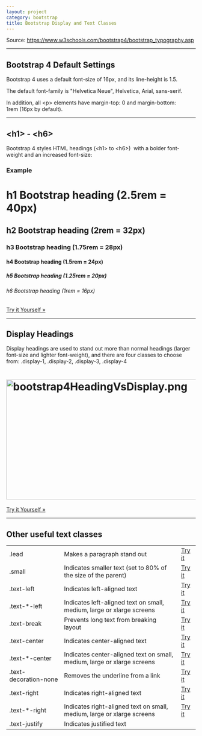 ```yaml
---
layout: project
category: bootstrap
title: Bootstrap Display and Text Classes
---
```

<p>Source: <a href="https://www.w3schools.com/bootstrap4/bootstrap_typography.asp">https://www.w3schools.com/bootstrap4/bootstrap_typography.asp</a></p>
<hr>
<h2>Bootstrap 4 Default Settings</h2>
<p>Bootstrap 4 uses a default<span> </span>font-size<span> </span>of 16px, and its<span> </span>line-height<span> </span>is 1.5.</p>
<p>The default<span> </span>font-family<span> </span>is "Helvetica Neue", Helvetica, Arial, sans-serif.</p>
<p>In addition, all<span> </span>&lt;p&gt;<span> </span>elements have<span> </span>margin-top: 0<span> </span>and<span> </span>margin-bottom: 1rem<span> </span>(16px by default).</p>
<hr>
<h2>&lt;h1&gt; - &lt;h6&gt;</h2>
<p>Bootstrap 4 styles HTML headings (&lt;h1&gt;<span> </span>to<span> </span>&lt;h6&gt;)  with a bolder font-weight and an increased font-size:</p>
<div class="w3-example">
<h3>Example</h3>
<div class="w3-white w3-padding notranslate fix">
<h1>h1 Bootstrap heading<span> </span><span>(2.5rem = 40px)</span>
</h1>
<h2>h2 Bootstrap heading<span> </span><span>(2rem = 32px)</span>
</h2>
<h3>h3 Bootstrap heading<span> </span><span>(1.75rem = 28px)</span>
</h3>
<h4>h4 Bootstrap heading<span> </span><span>(1.5rem = 24px)</span>
</h4>
<h5>h5 Bootstrap heading<span> </span><span>(1.25rem = 20px)</span>
</h5>
<h6>h6 Bootstrap heading<span> </span><span>(1rem = 16px)</span>
</h6>
</div>
<a class="w3-btn w3-margin-bottom w3-margin-top" href="https://www.w3schools.com/bootstrap4/tryit.asp?filename=trybs_txt_hn&amp;stacked=h" >Try it Yourself »</a>
</div>
<hr>
<h2>Display Headings</h2>
<p>Display headings are used to stand out more than normal headings (larger font-size and lighter font-weight), and there are four classes to choose from:<span> </span>.display-1,<span> </span>.display-2,<span> </span>.display-3,<span> </span>.display-4</p>
<div class="w3-example">
<div class="w3-white w3-padding notranslate">
<h1 class="display-4"><img src="/wd/bootstrap/images/bootstrap4HeadingVsDisplay.png" alt="bootstrap4HeadingVsDisplay.png" width="800" height="318" data-api-endpoint="https://hilliard.instructure.com/api/v1/courses/31582/files/10925748" data-api-returntype="File"></h1>
</div>
<a class="w3-btn w3-margin-bottom w3-margin-top" href="https://www.w3schools.com/bootstrap4/tryit.asp?filename=trybs_txt_display&amp;stacked=h" >Try it Yourself »</a>
</div>
<hr>
<h2>Other useful text classes</h2>
<table class="w3-table-all notranslate">
<tbody>
<tr>
<td>.lead</td>
<td>Makes a paragraph stand out</td>
<td><a class="w3-btn btnsmall" href="https://www.w3schools.com/bootstrap4/tryit.asp?filename=trybs_ref_txt_lead&amp;stacked=h" >Try it</a></td>
</tr>
<tr>
<td>.small</td>
<td>Indicates smaller text (set to 80% of the size of the parent)</td>
<td><a class="w3-btn btnsmall" href="https://www.w3schools.com/bootstrap4/tryit.asp?filename=trybs_ref_txt_small&amp;stacked=h" >Try it</a></td>
</tr>
<tr>
<td>.text-left</td>
<td>Indicates left-aligned text</td>
<td><a class="w3-btn btnsmall" href="https://www.w3schools.com/bootstrap4/tryit.asp?filename=trybs_ref_text-left&amp;stacked=h" >Try it</a></td>
</tr>
<tr>
<td>.text-*-left</td>
<td>Indicates left-aligned text on small, medium, large or xlarge screens</td>
<td><a class="w3-btn btnsmall" href="https://www.w3schools.com/bootstrap4/tryit.asp?filename=trybs_ref_text-left-responsive&amp;stacked=h" >Try it</a></td>
</tr>
<tr>
<td>.text-break</td>
<td>Prevents long text from breaking layout</td>
<td><a class="w3-btn btnsmall" href="https://www.w3schools.com/bootstrap4/tryit.asp?filename=trybs_ref_text-break" >Try it</a></td>
</tr>
<tr>
<td>.text-center</td>
<td>Indicates center-aligned text</td>
<td><a class="w3-btn btnsmall" href="https://www.w3schools.com/bootstrap4/tryit.asp?filename=trybs_ref_text-left&amp;stacked=h" >Try it</a></td>
</tr>
<tr>
<td>.text-*-center</td>
<td>Indicates center-aligned text on small, medium, large or xlarge screens</td>
<td><a class="w3-btn btnsmall" href="https://www.w3schools.com/bootstrap4/tryit.asp?filename=trybs_ref_text-center-responsive&amp;stacked=h" >Try it</a></td>
</tr>
<tr>
<td>.text-decoration-none</td>
<td>Removes the underline from a link</td>
<td><a class="w3-btn btnsmall" href="https://www.w3schools.com/bootstrap4/tryit.asp?filename=trybs_ref_txt_decoration&amp;stacked=h" >Try it</a></td>
</tr>
<tr>
<td>.text-right</td>
<td>Indicates right-aligned text</td>
<td><a class="w3-btn btnsmall" href="https://www.w3schools.com/bootstrap4/tryit.asp?filename=trybs_ref_text-left&amp;stacked=h" >Try it</a></td>
</tr>
<tr>
<td>.text-*-right</td>
<td>Indicates right-aligned text on small, medium, large or xlarge screens</td>
<td><a class="w3-btn btnsmall" href="https://www.w3schools.com/bootstrap4/tryit.asp?filename=trybs_ref_text-right-responsive&amp;stacked=h" >Try it</a></td>
</tr>
<tr>
<td>.text-justify</td>
<td>Indicates justified text</td>
</tr>
</tbody>
</table>
